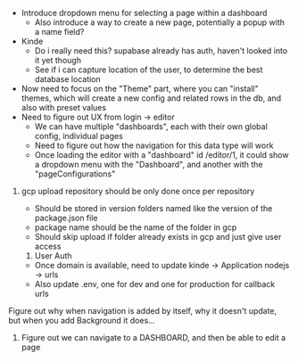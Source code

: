 - Introduce dropdown menu for selecting a page within a dashboard
   - Also introduce a way to create a new page, potentially a popup with a name field?
- Kinde
  - Do i really need this? supabase already has auth, haven't looked into it yet though
  - See if i can capture location of the user, to determine the best database location
- Now need to focus on the "Theme" part, where you can "install" themes, which will create a new config and related rows in the db, and also with preset values
- Need to figure out UX from login -> editor
  - We can have multiple "dashboards", each with their own global config, individual pages
  - Need to figure out how the navigation for this data type will work
  - Once loading the editor with a "dashboard" id /editor/1, it could show a dropdown menu with the "Dashboard", and another with the "pageConfigurations"


1. gcp upload repository should be only done once per repository
    - Should be stored in version folders named like the version of the package.json file
    - package name should be the name of the folder in gcp
    - Should skip upload if folder already exists in gcp and just give user access



    1. User Auth
      - Once domain is available, need to update kinde -> Application nodejs -> urls
      - Also update .env, one for dev and one for production for callback urls

Figure out why when navigation is added by itself, why it doesn't update, but when you add Background it does...


1. Figure out we can navigate to a DASHBOARD, and then be able to edit a page